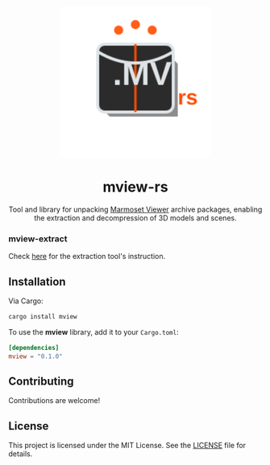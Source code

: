 <p align="center">
    <p align="center">
        <img width="300" height="300" src=".github/icon.svg" alt="Project logo">
    </p>
    <h1 align="center"><b>mview-rs</b></h1>
    <p align="center">
        Tool and library for unpacking <a href="https://marmoset.co/toolbag/viewer/">Marmoset Viewer</a> archive packages, enabling the extraction and decompression of 3D models and scenes.
    </p>
</p>

### mview-extract

Check [here](./cli) for the extraction tool's instruction.

## Installation

Via Cargo:

```sh
cargo install mview
```

To use the **mview** library, add it to your `Cargo.toml`:

```toml
[dependencies]
mview = "0.1.0"
```

## Contributing

Contributions are welcome! <!-- Please check out the [contributing guide](CONTRIBUTING.md) for more details. -->

## License

This project is licensed under the MIT License. See the [LICENSE](LICENSE) file for details.
